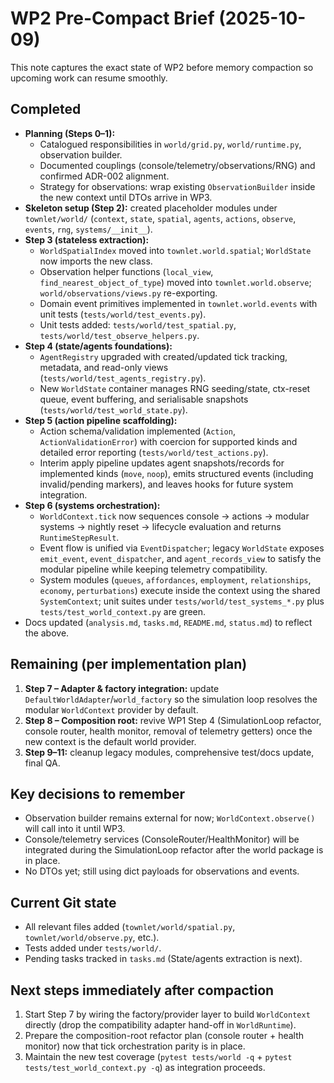 # WP2 Pre-Compact Brief (2025-10-09)

This note captures the exact state of WP2 before memory compaction so upcoming work can resume smoothly.

## Completed
- **Planning (Steps 0–1):**
  - Catalogued responsibilities in `world/grid.py`, `world/runtime.py`, observation builder.
  - Documented couplings (console/telemetry/observations/RNG) and confirmed ADR-002 alignment.
  - Strategy for observations: wrap existing `ObservationBuilder` inside the new context until DTOs arrive in WP3.
- **Skeleton setup (Step 2):** created placeholder modules under `townlet/world/` (`context`, `state`, `spatial`, `agents`, `actions`, `observe`, `events`, `rng`, `systems/__init__`).
- **Step 3 (stateless extraction):**
  - `WorldSpatialIndex` moved into `townlet.world.spatial`; `WorldState` now imports the new class.
  - Observation helper functions (`local_view`, `find_nearest_object_of_type`) moved into `townlet.world.observe`; `world/observations/views.py` re-exporting.
  - Domain event primitives implemented in `townlet.world.events` with unit tests (`tests/world/test_events.py`).
  - Unit tests added: `tests/world/test_spatial.py`, `tests/world/test_observe_helpers.py`.
- **Step 4 (state/agents foundations):**
  - `AgentRegistry` upgraded with created/updated tick tracking, metadata, and read-only views (`tests/world/test_agents_registry.py`).
  - New `WorldState` container manages RNG seeding/state, ctx-reset queue, event buffering, and serialisable snapshots (`tests/world/test_world_state.py`).
- **Step 5 (action pipeline scaffolding):**
  - Action schema/validation implemented (`Action`, `ActionValidationError`) with coercion for supported kinds and detailed error reporting (`tests/world/test_actions.py`).
  - Interim apply pipeline updates agent snapshots/records for implemented kinds (`move`, `noop`), emits structured events (including invalid/pending markers), and leaves hooks for future system integration.
- **Step 6 (systems orchestration):**
  - `WorldContext.tick` now sequences console → actions → modular systems → nightly reset → lifecycle evaluation and returns `RuntimeStepResult`.
  - Event flow is unified via `EventDispatcher`; legacy `WorldState` exposes `emit_event`, `event_dispatcher`, and `agent_records_view` to satisfy the modular pipeline while keeping telemetry compatibility.
  - System modules (`queues`, `affordances`, `employment`, `relationships`, `economy`, `perturbations`) execute inside the context using the shared `SystemContext`; unit suites under `tests/world/test_systems_*.py` plus `tests/test_world_context.py` are green.
- Docs updated (`analysis.md`, `tasks.md`, `README.md`, `status.md`) to reflect the above.

## Remaining (per implementation plan)
1. **Step 7 – Adapter & factory integration:** update `DefaultWorldAdapter`/`world_factory` so the simulation loop resolves the modular `WorldContext` provider by default.
2. **Step 8 – Composition root:** revive WP1 Step 4 (SimulationLoop refactor, console router, health monitor, removal of telemetry getters) once the new context is the default world provider.
3. **Step 9–11:** cleanup legacy modules, comprehensive test/docs update, final QA.

## Key decisions to remember
- Observation builder remains external for now; `WorldContext.observe()` will call into it until WP3.
- Console/telemetry services (ConsoleRouter/HealthMonitor) will be integrated during the SimulationLoop refactor after the world package is in place.
- No DTOs yet; still using dict payloads for observations and events.

## Current Git state
- All relevant files added (`townlet/world/spatial.py`, `townlet/world/observe.py`, etc.).
- Tests added under `tests/world/`.
- Pending tasks tracked in `tasks.md` (State/agents extraction is next).

## Next steps immediately after compaction
1. Start Step 7 by wiring the factory/provider layer to build `WorldContext` directly (drop the compatibility adapter hand-off in `WorldRuntime`).
2. Prepare the composition-root refactor plan (console router + health monitor) now that tick orchestration parity is in place.
3. Maintain the new test coverage (`pytest tests/world -q` + `pytest tests/test_world_context.py -q`) as integration proceeds.
